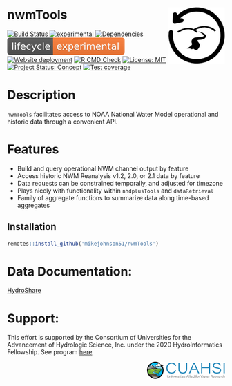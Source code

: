 
<!-- README.md is generated from README.Rmd. Please edit that file -->

# nwmTools <img src="man/figures/logo.png" width=130 height = 130 align="right" />

<!-- badges: start -->

[![Build
Status](https://travis-ci.org/mikejohnson51/nwmHistoric.svg?branch=master)](https://travis-ci.org/mikejohnson51/nwmHistoric)
[![experimental](http://badges.github.io/stability-badges/dist/experimental.svg)](http://github.com/badges/stability-badges)
[![Dependencies](https://img.shields.io/badge/dependencies-9/33-orange?style=flat)](#)
[![LifeCycle](man/figures/lifecycle/lifecycle-experimental.svg)](https://lifecycle.r-lib.org/articles/stages.html#experimental)
[![Website
deployment](https://github.com/mikejohnson51/nwmTools/actions/workflows/pkgdown.yaml/badge.svg)](https://github.com/mikejohnson51/nwmTools/actions/workflows/pkgdown.yaml)
[![R CMD
Check](https://github.com/mikejohnson51/nwmTools/actions/workflows/R-CMD-check.yaml/badge.svg)](https://github.com/mikejohnson51/nwmTools/actions/workflows/R-CMD-check.yaml)
[![License:
MIT](https://img.shields.io/badge/License-MIT-yellow.svg)](https://choosealicense.com/licenses/mit/)
[![Project Status:
Concept](https://www.repostatus.org/badges/latest/concept.svg)](https://www.repostatus.org/#concept)
[![Test
coverage](https://github.com/mikejohnson51/nwmTools/actions/workflows/test-coverage.yaml/badge.svg)](https://github.com/mikejohnson51/nwmTools/actions/workflows/test-coverage.yaml)
<!-- badges: end -->

# Description

`nwmTools` facilitates access to NOAA National Water Model operational
and historic data through a convenient API.

# Features

-   Build and query operational NWM channel output by feature
-   Access historic NWM Reanalysis v1.2, 2.0, or 2.1 data by feature
-   Data requests can be constrained temporally, and adjusted for
    timezone
-   Plays nicely with functionality within `nhdplusTools` and
    `dataRetrieval`
-   Family of aggregate functions to summarize data along time-based
    aggregates

## Installation

``` r
remotes::install_github('mikejohnson51/nwmTools')
```

# Data Documentation:

[HydroShare](https://www.hydroshare.org/resource/89b0952512dd4b378dc5be8d2093310f/)

# Support:

This effort is supported by the Consortium of Universities for the
Advancement of Hydrologic Science, Inc. under the 2020 HydroInformatics
Fellowship. See program
[here](https://www.cuahsi.org/data-models/hydroinformatics-innovation-fellowship/)

<img src="man/figures/cuahsi-logo.png" width=180 height = 40 align="right" />
